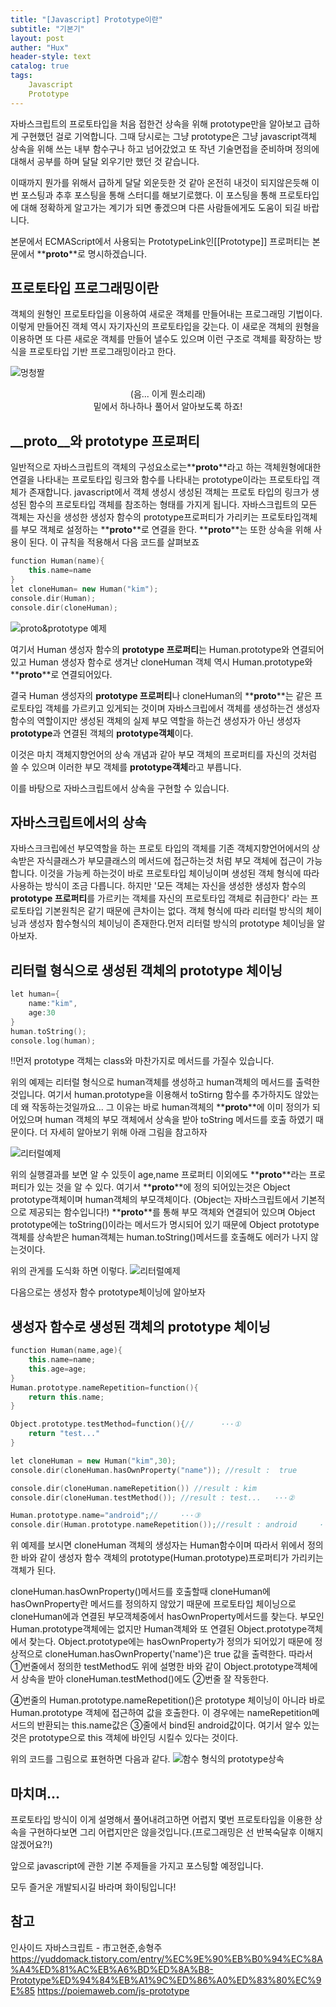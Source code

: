 ```yaml
---
title: "[Javascript] Prototype이란"
subtitle: "기본기"
layout: post
auther: "Hux"
header-style: text
catalog: true
tags:
    Javascript
    Prototype
---
```


자바스크립트의 프로토타입을 처음 접한건 상속을 위해 prototype만을 알아보고 급하게 구현했던 걸로 기억합니다.
그때 당시로는 그냥 prototype은 그냥 javascript객체 상속을 위해 쓰는 내부 함수구나 하고 넘어갔었고 또
작년 기술면접을 준비하며 정의에 대해서 공부를 하며 달달 외우기만 했던 것 같습니다.

이때까지 뭔가를 위해서 급하게 달달 외운듯한 것 같아 온전히 내것이 되지않은듯해 이번 포스팅과 추후 포스팅을 통해
스터디를 해보기로했다.
이 포스팅을 통해 프로토타입에 대해 정확하게 알고가는 계기가 되면 좋겠으며 다른 사람들에게도 도움이 되길 바랍니다.


본문에서 ECMAScript에서 사용되는 PrototypeLink인[[Prototype]] 프로퍼티는 본문에서 **__proto__**로 명시하겠습니다.

프로토타입 프로그래밍이란
---
객체의 원형인 프로토타입을 이용하여 새로운 객체를 만들어내는 프로그래밍 기법이다. 이렇게 만들어진 객체 역시 자기자신의 프로토타입을 갖는다. 이 새로운 객체의 원형을 이용하면 또 다른 새로운 객체를 만들어 낼수도 있으며 이런 구조로 객체를 확장하는 방식을 프로토타입 기반 프로그래밍이라고 한다.


 ![멍청짤]({{site.url}}/img/meme/멍청짤.png)

<center>(음... 이게 뭔소리래)</center>
<center>밑에서 하나하나 풀어서 알아보도록 하죠!</center>


__proto__와 prototype 프로퍼티
---
일반적으로 자바스크립트의 객체의 구성요소로는**__proto__**라고 하는 객체원형에대한 연결을 나타내는 프로토타입 링크와 함수를 나타내는 prototype이라는 프로토타입 객체가 존재합니다.
javascript에서 객체 생성시 생성된 객체는 프로토 타입의 링크가 생성된 함수의 프로토타입 객체를 참조하는 형태를 가지게 됩니다.
자바스크립트의 모든 객체는 자신을 생성한 생성자 함수의 prototype프로퍼티가 가리키는 프로토타입객체를 부모 객체로 설정하는
**__proto__**로 연결을 한다. **__proto__**는 또한 상속을 위해 사용이 된다.
이 규칙을 적용해서 다음 코드를 살펴보죠


```cpp
function Human(name){
    this.name=name
}
let cloneHuman= new Human("kim");
console.dir(Human);
console.dir(cloneHuman);

```
![__proto__&prototype 예제]({{site.url}}/img/javascript/prototype/prototype_step3.png)

여기서 Human 생성자 함수의 **prototype 프로퍼티**는 Human.prototype와 연결되어 있고
Human 생성자 함수로 생겨난 cloneHuman 객체 역시 Human.prototype와 **__proto__**로 연결되어있다.

결국 Human 생성자의 **prototype 프로퍼티**나 cloneHuman의 **__proto__**는 같은 프로토타입 객체를 가르키고 있게되는 것이며
자바스크립에서 객체를 생성하는건 생성자 함수의 역할이지만 생성된 객체의 실제 부모 역할을 하는건 생성자가 아닌
생성자 **prototype**과 연결된 객체의 **prototype객체**이다.

이것은 마치 객체지향언어의 상속 개념과 같아 부모 객체의 프로퍼티를 자신의 것처럼 쓸 수 있으며 
이러한 부모 객체를 **prototype객체**라고 부릅니다.

이를 바탕으로 자바스크립트에서 상속을 구현할 수 있습니다.


자바스크립트에서의 상속
---
자바스크크립에선 부모역할을 하는 프로토 타입의 객체를 기존 객체지향언어에서의 상속받은 자식클래스가 부모클래스의 메서드에 접근하는것 처럼
부모 객체에 접근이 가능합니다.
 이것을 가능케 하는것이 바로 프로토타입 체이닝이며 생성된 객체 형식에 따라 사용하는 방식이 조금 다릅니다.
하지만 '모든 객체는 자신을 생성한 생성자 함수의 **prototype 프로퍼티**를 가르키는 객체를 자신의 프로토타입 객체로 취급한다'
라는 프로토타입 기본원칙은 같기 때문에 큰차이는 없다.
객체 형식에 따라 리터럴 방식의 체이닝과 생성자 함수형식의 체이닝이 존재한다.먼저 리터럴 방식의 prototype 체이닝을 알아보자.

리터럴 형식으로 생성된 객체의 prototype 체이닝
---

```cpp
let human={
    name:"kim",
    age:30
}
human.toString();
console.log(human);
```
!!먼저 prototype 객체는 class와 마찬가지로 메서드를 가질수 있습니다. 

위의 예제는 리터럴 형식으로 human객체를 생성하고 human객체의 메서드를 출력한 것입니다.
여기서 human.prototype을 이용해서 toStirng 함수를 추가하지도 않았는데 왜 작동하는것일까요...
그 이유는 바로 human객체의 **__proto__**에 이미 정의가 되어있으며 human 객체의 부모 객체에서 상속을 받아
toString 메서드를 호출 하였기 때문이다.
더 자세히 알아보기 위해 아래 그림을 참고하자

 ![리터럴예제]({{site.url}}/img/javascript/prototype/prototype_step1.png)

위의 실행결과를 보면 알 수 있듯이 age,name 프로퍼티 이외에도 **__proto__**라는 프로퍼티가 있는 것을 알 수 있다.
여기서 **__proto__**에 정의 되어있는것은 Object prototype객체이며 human객체의 부모객체이다.
(Object는 자바스크립트에서 기본적으로 제공되는 함수입니다!)
 **__proto__**를 통해 부모 객체와 연결되어 있으며 Object prototype에는 toString()이라는 메서드가 명시되어 있기 때문에 Object prototype 객체를 상속받은 human객체는 human.toString()메서드를 호출해도 에러가 나지 않는것이다.

위의 관게를 도식화 하면 이렇다.
 ![리터럴예제]({{site.url}}/img/javascript/prototype/prototype_step2.png)

다음으로는 생성자 함수 prototype체이닝에 알아보자


생성자 함수로 생성된 객체의 prototype 체이닝
---

```cpp
function Human(name,age){
    this.name=name;
    this.age=age;
}
Human.prototype.nameRepetition=function(){
    return this.name;
}

Object.prototype.testMethod=function(){//      ···①
    return "test..."
}

let cloneHuman = new Human("kim",30);  
console.dir(cloneHuman.hasOwnProperty("name")); //result :  true

console.dir(cloneHuman.nameRepetition()) //result : kim
console.dir(cloneHuman.testMethod()); //result : test...   ···②

Human.prototype.name="android";//     ···③
console.dir(Human.prototype.nameRepetition());//result : android     ···④
```

위 예제를 보시면 cloneHuman 객체의 생성자는 Human함수이며 따라서 위에서 정의한 바와 같이 생성자 함수 객체의 
prototype(Human.prototype)프로퍼티가 가리키는 객체가 된다.

cloneHuman.hasOwnProperty()메서드를 호출할때 cloneHuman에 hasOwnProperty란 메서드를 정의하지 않았기 때문에
프로토타입 체이닝으로 cloneHuman에과 연결된 부모객체중에서 hasOwnProperty메서드를 찾는다. 부모인 Human.prototype객체에는
없지만 Human객체와 또 연결된 Object.prototype객체에서 찾는다. Object.prototype에는 hasOwnProperty가 정의가 되어있기 때문에
정상적으로 cloneHuman.hasOwnProperty('name')은 true 값을 출력한다.
따라서 ①번줄에서 정의한 testMethod도 위에 설명한 바와 같이 Object.prototype객체에서 상속을 받아 cloneHuman.testMethod()에도 ②번줄
잘 작동한다.

④번줄의 Human.prototype.nameRepetition()은 prototype 체이닝이 아니라 바로 Human.prototype 객체에 접근하여 값을 호출한다.
이 경우에는 nameRepetition메서드의 반환되는 this.name값은 ③줄에서 bind된 android값이다. 여기서 알수 있는것은 prototype으로 this 객체에
바인딩 시킬수 있다는 것이다.



위의 코드를 그림으로 표현하면 다음과 같다.
 ![함수 형식의 prototype상속]({{site.url}}/img/javascript/prototype/prototype_step4.png)



마치며...
---
프로토타입 방식이 이게 설명해서 풀어내려고하면 어렵지 몇번 프로토타입을 이용한 상속을 구현하다보면
그리 어렵지만은 않을것입니다.(프로그래밍은 선 반복숙달후 이해지 않겠어요?!)

앞으로 javascript에 관한 기본 주제들을 가지고 포스팅할 예정입니다. 

모두 즐거운 개발되시길 바라며 화이팅입니다!


참고 
---
인사이드 자바스크립트 - 市고현준,송형주
<https://yuddomack.tistory.com/entry/%EC%9E%90%EB%B0%94%EC%8A%A4%ED%81%AC%EB%A6%BD%ED%8A%B8-Prototype%ED%94%84%EB%A1%9C%ED%86%A0%ED%83%80%EC%9E%85>
<https://poiemaweb.com/js-prototype>
